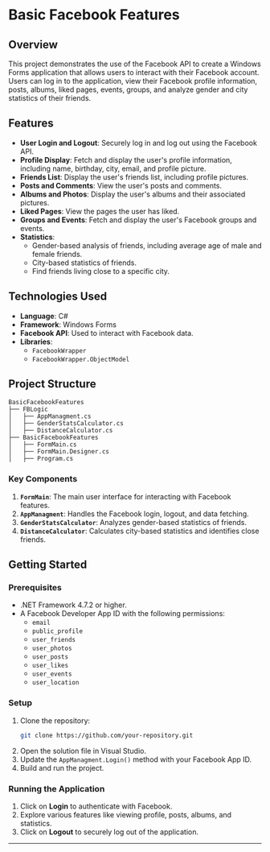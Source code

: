 # Basic Facebook Features

## Overview
This project demonstrates the use of the Facebook API to create a Windows Forms application that allows users to interact with their Facebook account. Users can log in to the application, view their Facebook profile information, posts, albums, liked pages, events, groups, and analyze gender and city statistics of their friends.

## Features
- **User Login and Logout**: Securely log in and log out using the Facebook API.
- **Profile Display**: Fetch and display the user's profile information, including name, birthday, city, email, and profile picture.
- **Friends List**: Display the user's friends list, including profile pictures.
- **Posts and Comments**: View the user's posts and comments.
- **Albums and Photos**: Display the user's albums and their associated pictures.
- **Liked Pages**: View the pages the user has liked.
- **Groups and Events**: Fetch and display the user's Facebook groups and events.
- **Statistics**:
  - Gender-based analysis of friends, including average age of male and female friends.
  - City-based statistics of friends.
  - Find friends living close to a specific city.

## Technologies Used
- **Language**: C#
- **Framework**: Windows Forms
- **Facebook API**: Used to interact with Facebook data.
- **Libraries**:
  - `FacebookWrapper`
  - `FacebookWrapper.ObjectModel`

## Project Structure
```
BasicFacebookFeatures
├── FBLogic
│   ├── AppManagment.cs
│   ├── GenderStatsCalculator.cs
│   ├── DistanceCalculator.cs
├── BasicFacebookFeatures
│   ├── FormMain.cs
│   ├── FormMain.Designer.cs
│   ├── Program.cs
```

### Key Components
1. **`FormMain`**: The main user interface for interacting with Facebook features.
2. **`AppManagment`**: Handles the Facebook login, logout, and data fetching.
3. **`GenderStatsCalculator`**: Analyzes gender-based statistics of friends.
4. **`DistanceCalculator`**: Calculates city-based statistics and identifies close friends.

## Getting Started
### Prerequisites
- .NET Framework 4.7.2 or higher.
- A Facebook Developer App ID with the following permissions:
  - `email`
  - `public_profile`
  - `user_friends`
  - `user_photos`
  - `user_posts`
  - `user_likes`
  - `user_events`
  - `user_location`

### Setup
1. Clone the repository:
   ```bash
   git clone https://github.com/your-repository.git
   ```
2. Open the solution file in Visual Studio.
3. Update the `AppManagment.Login()` method with your Facebook App ID.
4. Build and run the project.

### Running the Application
1. Click on **Login** to authenticate with Facebook.
2. Explore various features like viewing profile, posts, albums, and statistics.
3. Click on **Logout** to securely log out of the application.




---

